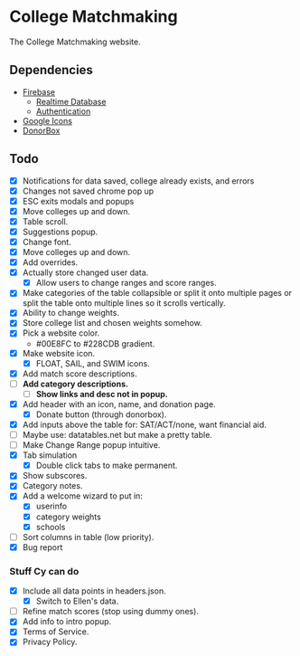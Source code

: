 # College Matchmaking
The College Matchmaking website.
## Dependencies
- [Firebase](https://firebase.google.com/)
  - [Realtime Database](https://firebase.google.com/docs/database)
  - [Authentication](https://firebase.google.com/docs/auth)
- [Google Icons](https://fonts.google.com/icons)
- [DonorBox](https://donorbox.org/)
## Todo
- [x] Notifications for data saved, college already exists, and errors
- [x] Changes not saved chrome pop up
- [x] ESC exits modals and popups
- [x] Move colleges up and down.
- [x] Table scroll.
- [x] Suggestions popup.
- [x] Change font.
- [x] Move colleges up and down.
- [x] Add overrides.
- [x] Actually store changed user data.
  - [x] Allow users to change ranges and score ranges.
- [x] Make categories of the table collapsible or split it onto multiple pages or split the table onto multiple lines so it scrolls vertically.
- [x] Ability to change weights.
- [x] Store college list and chosen weights somehow.
- [x] Pick a website color.
  - #00E8FC to #228CDB gradient.
- [x] Make website icon.
  - [x] FLOAT, SAIL, and SWIM icons.
- [x] Add match score descriptions.
- [ ] **Add category descriptions.**
  - [ ] **Show links and desc not in popup.**
- [x] Add header with an icon, name, and donation page.
  - [x] Donate button (through donorbox).
- [x] Add inputs above the table for: SAT/ACT/none, want financial aid.
- [ ] Maybe use: datatables.net but make a pretty table.
- [ ] Make Change Range popup intuitive.
- [x] Tab simulation
  - [x] Double click tabs to make permanent.
- [x] Show subscores.
- [x] Category notes.
- [x] Add a welcome wizard to put in:
  - [x] userinfo
  - [x] category weights
  - [x] schools
- [ ] Sort columns in table (low priority).
- [x] Bug report
### Stuff Cy can do
- [x] Include all data points in headers.json.
  - [x] Switch to Ellen's data.
- [ ] Refine match scores (stop using dummy ones).
- [x] Add info to intro popup.
- [x] Terms of Service.
- [x] Privacy Policy.